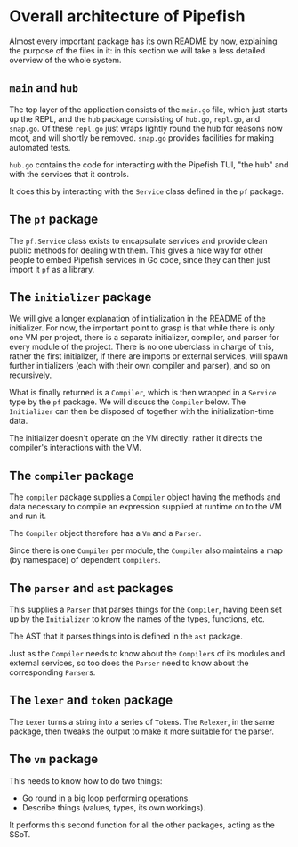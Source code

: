# Overall architecture of Pipefish

Almost every important package has its own README by now, explaining the purpose of the files in it: in this section we will take a less detailed overview of the whole system.

## `main` and `hub`

The top layer of the application consists of the `main.go` file, which just starts up the REPL, and the `hub` package consisting of `hub.go`, `repl.go`, and `snap.go`. Of these `repl.go` just wraps lightly round the hub for reasons now moot, and will shortly be removed. `snap.go` provides facilities for making automated tests.

`hub.go` contains the code for interacting with the Pipefish TUI, "the hub" and with the services that it controls.

It does this by interacting with the `Service` class defined in the `pf` package.

## The `pf` package

The `pf.Service` class exists to encapsulate services and provide clean public methods for dealing with them. This gives a nice way for other people to embed Pipefish services in Go code, since they can then just import it `pf` as a library.

## The `initializer` package

We will give a longer explanation of initialization in the README of the initializer. For now, the important point to grasp is that while there is only one VM per project, there is a separate initializer, compiler, and parser for every module of the project. There is no one uberclass in charge of this, rather the first initializer, if there are imports or external services, will spawn further initializers (each with their own compiler and parser), and so on recursively.

What is finally returned is a `Compiler`, which is then wrapped in a `Service` type by the `pf` package. We will discuss the `Compiler` below. The `Initializer` can then be disposed of together with the initialization-time data.

The initializer doesn't operate on the VM directly: rather it directs the compiler's interactions with the VM.
 
## The `compiler` package

The `compiler` package supplies a `Compiler` object having the methods and data necessary to compile an expression supplied at runtime on to the VM and run it.

The `Compiler` object therefore has a `Vm` and a `Parser`.

Since there is one `Compiler` per module, the `Compiler` also maintains a map (by namespace) of dependent `Compilers`.

## The `parser` and `ast` packages

This supplies a `Parser` that parses things for the `Compiler`, having been set up by the `Initializer` to know the names of the types, functions, etc.

The AST that it parses things into is defined in the `ast` package.

Just as the `Compiler` needs to know about the `Compiler`s of its modules and external services, so too does the `Parser` need to know about the corresponding `Parser`s.

## The `lexer` and `token` package

The `Lexer` turns a string into a series of `Token`s. The `Relexer`, in the same package, then tweaks the output to make it more suitable for the parser.

## The `vm` package

This needs to know how to do two things:

* Go round in a big loop performing operations.
* Describe things (values, types, its own workings).

It performs this second function for all the other packages, acting as the SSoT.
